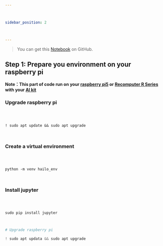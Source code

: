 ```yaml
---



sidebar_position: 2



---
```








> You can get this [Notebook](https://github.com/Seeed-Projects/Tutorial-of-AI-Kit-with-Raspberry-Pi-From-Zero-to-Hero/blob/main/articles/Chapter%205%20-%20Custom%20Model%20Development%20and%20Deployment/Deploy%20Your%20Model.ipynb) on GitHub.





## Step 1: Prepare you environment on your raspberry pi







**Note：This part of code run on your [raspberry pi5](https://www.seeedstudio.com/Raspberry-Pi-5-2GB-p-5938.html) or [Recomputer R Series](https://www.seeedstudio.com/reComputer-R1000-Series-Optional-Accessories.html) with your [AI kit](https://www.seeedstudio.com/Raspberry-Pi-AI-Kit-p-5900.html)**







<!-- The Jupyter Notebook right up have a button like ![select kernel](../pictures/Chapter5/select_kernel.png), then you choose ```Select Another Kernel```, and choose ```Python Environments```, then choose ```Creat Python Environment``` and choose ```Venv```, then choose ```python3.11```. -->











### Upgrade raspberry pi







```



! sudo apt update && sudo apt upgrade



```







### Create a virtual environment







```



python -m venv hailo_env



```







### Install jupyter 







```



sudo pip install jupyter



```




```python
# Upgrade raspberry pi

! sudo apt updata && sudo apt upgrade
```
